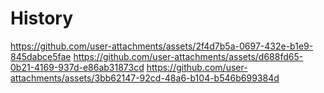 # History
https://github.com/user-attachments/assets/2f4d7b5a-0697-432e-b1e9-845dabce5fae https://github.com/user-attachments/assets/d688fd65-0b21-4169-937d-e86ab31873cd https://github.com/user-attachments/assets/3bb62147-92cd-48a6-b104-b546b699384d
